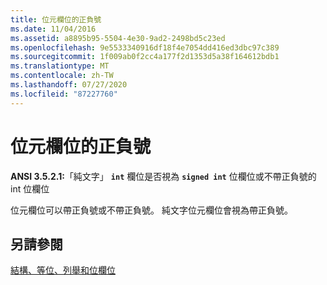 ```yaml
---
title: 位元欄位的正負號
ms.date: 11/04/2016
ms.assetid: a8895b95-5504-4e30-9ad2-2498bd5c23ed
ms.openlocfilehash: 9e5533340916df18f4e7054dd416ed3dbc97c389
ms.sourcegitcommit: 1f009ab0f2cc4a177f2d1353d5a38f164612bdb1
ms.translationtype: MT
ms.contentlocale: zh-TW
ms.lasthandoff: 07/27/2020
ms.locfileid: "87227760"
---
```

# <a name="sign-of-bit-fields"></a>位元欄位的正負號

**ANSI 3.5.2.1:**「純文字」 **`int`** 欄位是否視為 **`signed int`** 位欄位或不帶正負號的 int 位欄位

位元欄位可以帶正負號或不帶正負號。 純文字位元欄位會視為帶正負號。

## <a name="see-also"></a>另請參閱

[結構、等位、列舉和位欄位](../c-language/structures-unions-enumerations-and-bit-fields.md)
